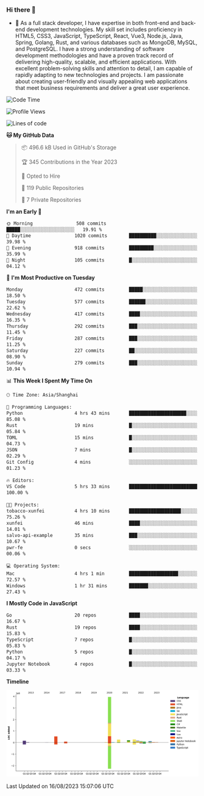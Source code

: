 ### Hi there 👋

- 🌱 As a full stack developer, I have expertise in both front-end and back-end development technologies. My skill set includes proficiency in HTML5, CSS3, JavaScript, TypeScript, React, Vue3, Node.js, Java, Spring, Golang, Rust, and various databases such as MongoDB, MySQL, and PostgreSQL. I have a strong understanding of software development methodologies and have a proven track record of delivering high-quality, scalable, and efficient applications. With excellent problem-solving skills and attention to detail, I am capable of rapidly adapting to new technologies and projects. I am passionate about creating user-friendly and visually appealing web applications that meet business requirements and deliver a great user experience.

<!--START_SECTION:waka-->
![Code Time](http://img.shields.io/badge/Code%20Time-1%2C095%20hrs%2048%20mins-blue)

![Profile Views](http://img.shields.io/badge/Profile%20Views-0-blue)

![Lines of code](https://img.shields.io/badge/From%20Hello%20World%20I%27ve%20Written-6.0%20million%20lines%20of%20code-blue)

**🐱 My GitHub Data** 

> 📦 496.6 kB Used in GitHub's Storage 
 > 
> 🏆 345 Contributions in the Year 2023
 > 
> 💼 Opted to Hire
 > 
> 📜 119 Public Repositories 
 > 
> 🔑 7 Private Repositories 
 > 
**I'm an Early 🐤** 

```text
🌞 Morning                508 commits         █████░░░░░░░░░░░░░░░░░░░░   19.91 % 
🌆 Daytime                1020 commits        ██████████░░░░░░░░░░░░░░░   39.98 % 
🌃 Evening                918 commits         █████████░░░░░░░░░░░░░░░░   35.99 % 
🌙 Night                  105 commits         █░░░░░░░░░░░░░░░░░░░░░░░░   04.12 % 
```
📅 **I'm Most Productive on Tuesday** 

```text
Monday                   472 commits         █████░░░░░░░░░░░░░░░░░░░░   18.50 % 
Tuesday                  577 commits         ██████░░░░░░░░░░░░░░░░░░░   22.62 % 
Wednesday                417 commits         ████░░░░░░░░░░░░░░░░░░░░░   16.35 % 
Thursday                 292 commits         ███░░░░░░░░░░░░░░░░░░░░░░   11.45 % 
Friday                   287 commits         ███░░░░░░░░░░░░░░░░░░░░░░   11.25 % 
Saturday                 227 commits         ██░░░░░░░░░░░░░░░░░░░░░░░   08.90 % 
Sunday                   279 commits         ███░░░░░░░░░░░░░░░░░░░░░░   10.94 % 
```


📊 **This Week I Spent My Time On** 

```text
🕑︎ Time Zone: Asia/Shanghai

💬 Programming Languages: 
Python                   4 hrs 43 mins       █████████████████████░░░░   85.08 % 
Rust                     19 mins             █░░░░░░░░░░░░░░░░░░░░░░░░   05.84 % 
TOML                     15 mins             █░░░░░░░░░░░░░░░░░░░░░░░░   04.73 % 
JSON                     7 mins              █░░░░░░░░░░░░░░░░░░░░░░░░   02.29 % 
Git Config               4 mins              ░░░░░░░░░░░░░░░░░░░░░░░░░   01.23 % 

🔥 Editors: 
VS Code                  5 hrs 33 mins       █████████████████████████   100.00 % 

🐱‍💻 Projects: 
tobacco-xunfei           4 hrs 10 mins       ███████████████████░░░░░░   75.26 % 
xunfei                   46 mins             ████░░░░░░░░░░░░░░░░░░░░░   14.01 % 
salvo-api-example        35 mins             ███░░░░░░░░░░░░░░░░░░░░░░   10.67 % 
pwr-fe                   0 secs              ░░░░░░░░░░░░░░░░░░░░░░░░░   00.06 % 

💻 Operating System: 
Mac                      4 hrs 1 min         ██████████████████░░░░░░░   72.57 % 
Windows                  1 hr 31 mins        ███████░░░░░░░░░░░░░░░░░░   27.43 % 
```

**I Mostly Code in JavaScript** 

```text
Go                       20 repos            ████░░░░░░░░░░░░░░░░░░░░░   16.67 % 
Rust                     19 repos            ████░░░░░░░░░░░░░░░░░░░░░   15.83 % 
TypeScript               7 repos             █░░░░░░░░░░░░░░░░░░░░░░░░   05.83 % 
Python                   5 repos             █░░░░░░░░░░░░░░░░░░░░░░░░   04.17 % 
Jupyter Notebook         4 repos             █░░░░░░░░░░░░░░░░░░░░░░░░   03.33 % 
```



**Timeline**

![Lines of Code chart](https://raw.githubusercontent.com/elton/elton/main/assets/bar_graph.png)


 Last Updated on 16/08/2023 15:07:06 UTC
<!--END_SECTION:waka-->

<!--
**elton/elton** is a ✨ _special_ ✨ repository because its `README.md` (this file) appears on your GitHub profile.

Here are some ideas to get you started:

- 🔭 I’m currently working on ...
- 🌱 I’m currently learning ...
- 👯 I’m looking to collaborate on ...
- 🤔 I’m looking for help with ...
- 💬 Ask me about ...
- 📫 How to reach me: ...
- 😄 Pronouns: ...
- ⚡ Fun fact: ...
-->
